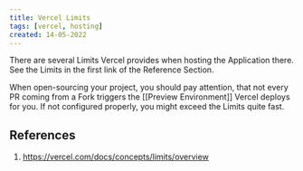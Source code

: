 ```yaml
---
title: Vercel Limits
tags: [vercel, hosting]
created: 14-05-2022
---
```


There are several Limits Vercel provides when hosting the Application there. See the Limits in the first link of the Reference Section.

When open-sourcing your project, you should pay attention, that not every PR coming from a Fork triggers the [[Preview Environment]] Vercel deploys for you. If not configured properly, you might exceed the Limits quite fast.
## References
1. https://vercel.com/docs/concepts/limits/overview
